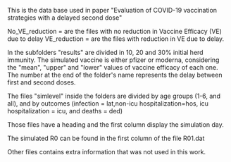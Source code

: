 This is the data base used in paper "Evaluation of COVID-19 vaccination strategies with a delayed second dose"

No_VE_reduction = are the files with no reduction in Vaccine Efficacy (VE) due to delay
VE_reduction = are the files with reduction in VE due to delay.

In the subfolders "results" are divided in 10, 20 and 30% initial herd immunity. The simulated vaccine is either pfizer or moderna, considering the "mean", "upper" and "lower" values of vaccine efficacy of each one. The number at the end of the folder's name represents the delay between first and second doses.

The files "simlevel" inside the folders are divided by age groups (1-6, and all), and by outcomes (infection = lat,non-icu hospitalization=hos, icu hospitalization = icu, and deaths = ded)

Those files have a heading and the first column display the simulation day.

The simulated R0 can be found in the first column of the file R01.dat

Other files contains extra information that was not used in this work.
